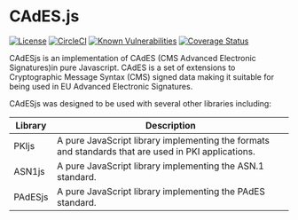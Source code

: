 # CAdES.js

[![License](https://img.shields.io/badge/license-MIT-green.svg?style=flat)](https://github.com/PeculiarVentures/CAdES.js/blob/master/LICENSE) [![CircleCI](https://circleci.com/gh/PeculiarVentures/CAdES.js.svg?style=svg)](https://circleci.com/gh/PeculiarVentures/CAdES.js) [![Known Vulnerabilities](https://snyk.io/test/github/PeculiarVentures/CAdES.js/badge.svg)](https://snyk.io/test/github/PeculiarVentures/CAdES.js) [![Coverage Status](https://coveralls.io/repos/github/PeculiarVentures/CAdES.js/badge.svg?t=Mg3BA5)](https://coveralls.io/github/PeculiarVentures/CAdES.js)

CAdESjs is an implementation of CAdES (CMS Advanced Electronic Signatures)in pure Javascript. CAdES is a set of extensions to Cryptographic Message Syntax (CMS) signed data making it suitable for being used in EU Advanced Electronic Signatures.

CAdESjs was designed to be used with several other libraries including:

| Library | Description                                                                                         |
|---------|-----------------------------------------------------------------------------------------------------|
| PKIjs   | A pure JavaScript library implementing the formats and standards that are used in PKI applications. |
| ASN1js  | A pure JavaScript library implementing the ASN.1 standard.                                          |
| PAdESjs | A pure JavaScript library implementing the PAdES standard.                                          |
